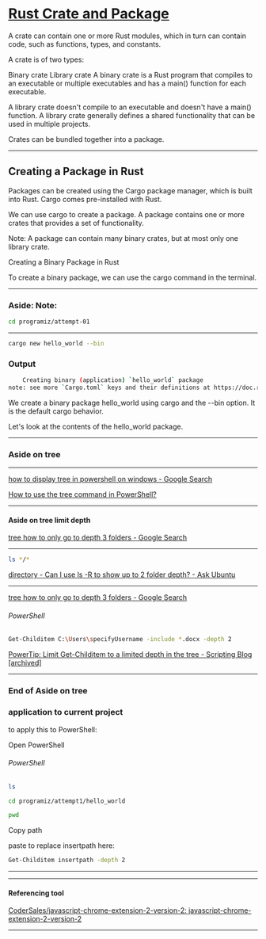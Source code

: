 # [Rust Crate and Package](https://www.programiz.com/rust/crate-and-package)

A crate can contain one or more Rust modules, which in turn can contain code, such as functions, types, and constants.

A crate is of two types:

Binary crate
Library crate
A binary crate is a Rust program that compiles to an executable or multiple executables and has a main() function for each executable.

A library crate doesn't compile to an executable and doesn't have a main() function. A library crate generally defines a shared functionality that can be used in multiple projects.

Crates can be bundled together into a package.

____

## Creating a Package in Rust

Packages can be created using the Cargo package manager, which is built into Rust. Cargo comes pre-installed with Rust.

We can use cargo to create a package. A package contains one or more crates that provides a set of functionality.

Note: A package can contain many binary crates, but at most only one library crate.

Creating a Binary Package in Rust

To create a binary package, we can use the cargo command in the terminal.

____

### Aside: Note:

```bash
cd programiz/attempt-01
```

____

```bash
cargo new hello_world --bin
```

### Output

```bash
    Creating binary (application) `hello_world` package
note: see more `Cargo.toml` keys and their definitions at https://doc.rust-lang.org/cargo/reference/manifest.html
```

We create a binary package hello_world using cargo and the --bin option. It is the default cargo behavior.

Let's look at the contents of the hello_world package.

____

### Aside on tree

____

[how to display tree in powershell on windows - Google Search](https://www.google.com/search?q=how+to+display+tree+in+powershell+on+windows&num=10&newwindow=1&sca_esv=6afdee832c06e966&sxsrf=ADLYWIJMjTiT7VLcs5xLfzfuhkx1TKQG_A%3A1730630448662&ei=MFMnZ7uOKIKvhbIPrbG1uA0&ved=0ahUKEwi75oTp_L-JAxWCV0EAHa1YDdcQ4dUDCA8&uact=5&oq=how+to+display+tree+in+powershell+on+windows&gs_lp=Egxnd3Mtd2l6LXNlcnAiLGhvdyB0byBkaXNwbGF5IHRyZWUgaW4gcG93ZXJzaGVsbCBvbiB3aW5kb3dzMggQIRigARjDBDIIECEYoAEYwwQyCBAhGKABGMMESMccUIIQWM8bcAB4A5ABAJgBWqABvAWqAQIxMbgBA8gBAPgBAZgCDaAC5AXCAgQQABhHwgIKECEYoAEYwwQYCpgDAOIDBRIBMSBAiAYBkAYIkgcCMTOgB8BA&sclient=gws-wiz-serp)

[How to use the tree command in PowerShell?](https://www.tutorialspoint.com/how-to-use-the-tree-command-in-powershell#:~:text=c%3A%5C%3Etree%20%2F%3F,ASCII%20instead%20of%20extended%20characters.)

____

#### Aside on tree limit depth

[tree how to only go to depth 3 folders - Google Search](https://www.google.com/search?q=tree+how+to+only+go+to+depth+3+folders&oq=tree+how+to+only+go+to+depth+3+folders&gs_lcrp=EgZjaHJvbWUyBggAEEUYOTIHCAEQIRigAdIBCTExNzEwajBqN6gCALACAA&sourceid=chrome&ie=UTF-8)

____

```bash
ls */*
```

[directory - Can I use ls -R to show up to 2 folder depth? - Ask Ubuntu](https://askubuntu.com/questions/161442/can-i-use-ls-r-to-show-up-to-2-folder-depth)


____

[tree how to only go to depth 3 folders - Google Search](https://www.google.com/search?q=tree+how+to+only+go+to+depth+3+folders&oq=tree+how+to+only+go+to+depth+3+folders&gs_lcrp=EgZjaHJvbWUyBggAEEUYOTIHCAEQIRigAdIBCTExNzEwajBqN6gCALACAA&sourceid=chrome&ie=UTF-8)

###### PowerShell

```bash
Get-Childitem C:\Users\specifyUsername -include *.docx -depth 2
```

[PowerTip: Limit Get-Childitem to a limited depth in the tree - Scripting Blog [archived]](https://devblogs.microsoft.com/scripting/powertip-limit-get-childitem-to-a-limited-depth-in-the-tree/)

____

### End of Aside on tree

### application to current project

to apply this to PowerShell:

Open PowerShell

###### PowerShell

```bash
ls
```

```bash
cd programiz/attempt1/hello_world
```

```bash
pwd
```

Copy path

paste to replace insertpath here:

```bash
Get-Childitem insertpath -depth 2
```

____
____

#### Referencing tool

[CoderSales/javascript-chrome-extension-2-version-2: javascript-chrome-extension-2-version-2](https://github.com/CoderSales/javascript-chrome-extension-2-version-2)

____
